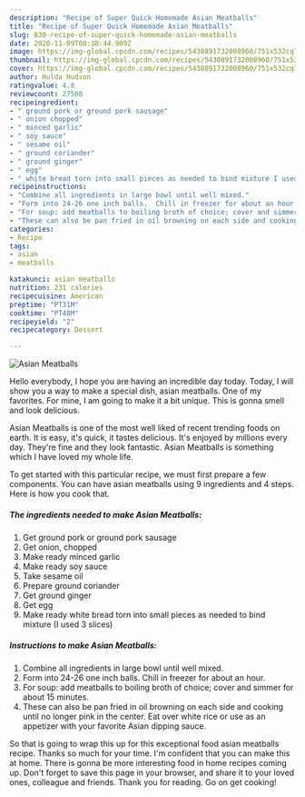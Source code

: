 ```yaml
---
description: "Recipe of Super Quick Homemade Asian Meatballs"
title: "Recipe of Super Quick Homemade Asian Meatballs"
slug: 830-recipe-of-super-quick-homemade-asian-meatballs
date: 2020-11-09T00:38:44.909Z
image: https://img-global.cpcdn.com/recipes/5430891732008960/751x532cq70/asian-meatballs-recipe-main-photo.jpg
thumbnail: https://img-global.cpcdn.com/recipes/5430891732008960/751x532cq70/asian-meatballs-recipe-main-photo.jpg
cover: https://img-global.cpcdn.com/recipes/5430891732008960/751x532cq70/asian-meatballs-recipe-main-photo.jpg
author: Hulda Hudson
ratingvalue: 4.8
reviewcount: 27508
recipeingredient:
- " ground pork or ground pork sausage"
- " onion chopped"
- " minced garlic"
- " soy sauce"
- " sesame oil"
- " ground coriander"
- " ground ginger"
- " egg"
- " white bread torn into small pieces as needed to bind mixture I used 3 slices"
recipeinstructions:
- "Combine all ingredients in large bowl until well mixed."
- "Form into 24-26 one inch balls.  Chill in freezer for about an hour."
- "For soup: add meatballs to boiling broth of choice; cover and simmer for about 15 minutes."
- "These can also be pan fried in oil browning on each side and cooking until no longer pink in the center.  Eat over white rice or use as an appetizer with your favorite Asian dipping sauce."
categories:
- Recipe
tags:
- asian
- meatballs

katakunci: asian meatballs 
nutrition: 231 calories
recipecuisine: American
preptime: "PT31M"
cooktime: "PT48M"
recipeyield: "2"
recipecategory: Dessert

---
```



![Asian Meatballs](https://img-global.cpcdn.com/recipes/5430891732008960/751x532cq70/asian-meatballs-recipe-main-photo.jpg)

Hello everybody, I hope you are having an incredible day today. Today, I will show you a way to make a special dish, asian meatballs. One of my favorites. For mine, I am going to make it a bit unique. This is gonna smell and look delicious.



Asian Meatballs is one of the most well liked of recent trending foods on earth. It is easy, it's quick, it tastes delicious. It's enjoyed by millions every day. They're fine and they look fantastic. Asian Meatballs is something which I have loved my whole life.


To get started with this particular recipe, we must first prepare a few components. You can have asian meatballs using 9 ingredients and 4 steps. Here is how you cook that.

<!--inarticleads1-->

##### The ingredients needed to make Asian Meatballs:

1. Get  ground pork or ground pork sausage
1. Get  onion, chopped
1. Make ready  minced garlic
1. Make ready  soy sauce
1. Take  sesame oil
1. Prepare  ground coriander
1. Get  ground ginger
1. Get  egg
1. Make ready  white bread torn into small pieces as needed to bind mixture (I used 3 slices)




<!--inarticleads2-->

##### Instructions to make Asian Meatballs:

1. Combine all ingredients in large bowl until well mixed.
1. Form into 24-26 one inch balls.  Chill in freezer for about an hour.
1. For soup: add meatballs to boiling broth of choice; cover and simmer for about 15 minutes.
1. These can also be pan fried in oil browning on each side and cooking until no longer pink in the center.  Eat over white rice or use as an appetizer with your favorite Asian dipping sauce.




So that is going to wrap this up for this exceptional food asian meatballs recipe. Thanks so much for your time. I'm confident that you can make this at home. There is gonna be more interesting food in home recipes coming up. Don't forget to save this page in your browser, and share it to your loved ones, colleague and friends. Thank you for reading. Go on get cooking!
